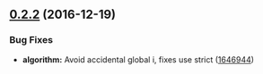 <a name="0.2.2"></a>
## [0.2.2](https://github.com/mapbox/geojson-area/compare/v0.2.1...v0.2.2) (2016-12-19)


### Bug Fixes

* **algorithm:** Avoid accidental global i, fixes use strict ([1646944](https://github.com/mapbox/geojson-area/commit/1646944))



